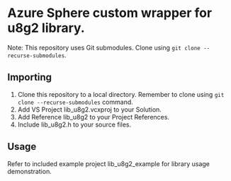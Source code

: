 # Azure Sphere custom wrapper for u8g2 library.
Note: This repository uses Git submodules. Clone using `git clone --recurse-submodules`.

## Importing
1. Clone this repository to a local directory. Remember to clone using `git clone --recurse-submodules` command.
2. Add VS Project lib_u8g2.vcxproj to your Solution.
3. Add Reference lib_u8g2 to your Project References.
4. Include lib_u8g2.h to your source files.

## Usage
Refer to included example project lib_u8g2_example for library usage demonstration.
